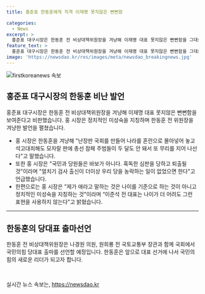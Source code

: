 ```yaml
---
title: 홍준표 한동훈에게 직격 이재명 못지않은 뻔뻔함

categories:
  - News
excerpt: >
  홍준표 대구시장은 한동훈 전 비상대책위원장을 겨냥해 이재명 대표 못지않은 뻔뻔함을 그대로 보여주고 있다고 비판했다. 홍 시장은 한 전 위원장에 대해 총선 말아먹은 애, 우리 당에 얼씬거리지 마라 등의 표현을 써오며 비난해왔다. 한동훈 전 비상대책위원장은 나경원 의원, 원희룡 전 국토교통부 장관과 함께 국민의힘 당대표 출마를 선언할 예정이다. 이에 대해 홍 시장은 국민과 당원들은 바보가 아니다. 혹독한 심판을 당하고 퇴출될 것이라고 밝혔다.
feature_text: >
  홍준표 대구시장은 한동훈 전 비상대책위원장을 겨냥해 이재명 대표 못지않은 뻔뻔함을 그대로 보여주고 있다고 비판했다. 홍 시장은 한 전 위원장에 대해 총선 말아먹은 애, 우리 당에 얼씬거리지 마라 등의 표현을 써오며 비난해왔다. 한동훈 전 비상대책위원장은 나경원 의원, 원희룡 전 국토교통부 장관과 함께 국민의힘 당대표 출마를 선언할 예정이다. 이에 대해 홍 시장은 국민과 당원들은 바보가 아니다. 혹독한 심판을 당하고 퇴출될 것이라고 밝혔다.
image: 'https://newsdao.kr/res/images/meta/newsdao_breakingnews.jpg'
---
```


<p><img src="https://newsdao.kr/res/images/meta/newsdao_breakingnews.jpg" alt="firstkoreanews 속보" /></p>

<h2 data-ke-size="size26">홍준표 대구시장의 한동훈 비난 발언</h2>

<p data-ke-size="size16">홍준표 대구시장은 한동훈 전 비상대책위원장을 겨냥해 이재명 대표 못지않은 뻔뻔함을 보여준다고 비판했습니다. 홍 시장은 정치적인 미성숙을 지칭하며 한동훈 전 위원장을 겨냥한 발언을 펼쳤습니다.</p>

<ul>
<li>홍 시장은 한동훈을 겨냥해 "난장판 국회를 만들어 나라를 혼란으로 몰아넣어 놓고 석고대죄해도 모자랄 판에 총선 참패 주범들이 두 달도 안 돼서 또 무리를 지어 나선다"고 말했습니다.</li>
<li>또한 홍 시장은 "국민과 당원들은 바보가 아니다. 혹독한 심판을 당하고 퇴출될 것"이라며 "얼치기 검사 출신이 더이상 우리 당을 농락하는 일이 없었으면 한다"고 언급했습니다.</li>
<li>한편으로는 홍 시장은 "제가 애라고 말하는 것은 나이를 기준으로 하는 것이 아니고 정치적인 미성숙을 지칭하는 것"이라며 “이준석 전 대표는 나이가 더 어려도 그런 표현을 사용하지 않는다"고 밝혔습니다.</li>
</ul>

<hr>

<h2 data-ke-size="size26">한동훈의 당대표 출마선언</h2>

<p data-ke-size="size16">한동훈 전 비상대책위원장은 나경원 의원, 원희룡 전 국토교통부 장관과 함께 국회에서 국민의힘 당대표 출마를 선언할 예정입니다. 한동훈은 앞으로 대표 선거에 나서 국민의힘의 새로운 리더가 되고자 합니다.</p>

<p data-ke-size="size16">&nbsp;</p>
실시간 뉴스 속보는, <a href="https://newsdao.kr" rel="dofollow">https://newsdao.kr</a>


